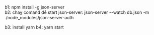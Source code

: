 b1: npm install -g json-server  
b2: chaỵ comand để start json-server: json-server --watch db.json -m ./node_modules/json-server-auth

b3: install yarn
b4: yarn start
